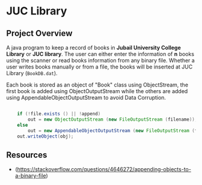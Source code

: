 # JUC Library

## Project Overview

A java program to keep a record of books in **Jubail University College Library** or **JUC library**. 
The user can either enter the information of **n** books using the scanner or read books information from any binary file.
Whether a user writes books manually or from a file, the books will be inserted at JUC Library (`BookDB.dat`).


Each book is stored as an object of "Book" class using ObjectStream,
the first book is added using ObjectOutputStream 
while the others are added using AppendableObjectOutputStream
to avoid Data Corruption.

```java

	if (!file.exists () || !append) 
		out = new ObjectOutputStream (new FileOutputStream (filename));
	else 
		out = new AppendableObjectOutputStream (new FileOutputStream (filename, append));
	out.writeObject(obj);

```

## Resources
 - (https://stackoverflow.com/questions/4646272/appending-objects-to-a-binary-file)
